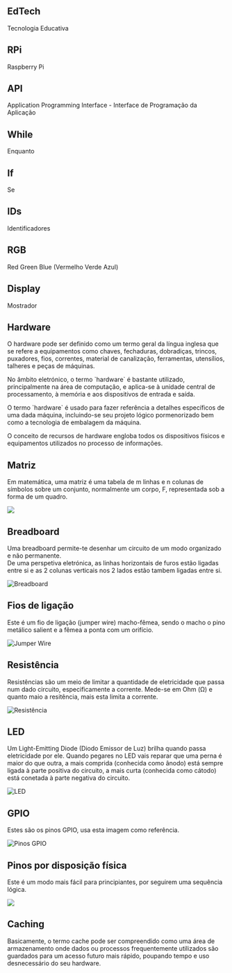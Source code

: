 ## EdTech

Tecnologia Educativa

## RPi

Raspberry Pi

## API

Application Programming Interface - Interface de Programação da Aplicação

## While

Enquanto

## If

Se

## IDs

Identificadores

## RGB

Red Green Blue \(Vermelho Verde Azul\)

## Display

Mostrador

## Hardware

O hardware pode ser definido como um termo geral da língua inglesa que se refere a equipamentos como chaves, fechaduras, dobradiças, trincos, puxadores, fios, correntes, material de canalização, ferramentas, utensílios, talheres e peças de máquinas. 

No âmbito eletrónico, o termo \`hardware\` é bastante utilizado, principalmente na área de computação, e aplica-se à unidade central de processamento, à memória e aos dispositivos de entrada e saída.

O termo \`hardware\` é usado para fazer referência a detalhes específicos de uma dada máquina, incluindo-se seu projeto lógico pormenorizado bem como a tecnologia de embalagem da máquina.

O conceito de recursos de hardware engloba todos os dispositivos físicos e equipamentos utilizados no processo de informações.



## Matriz

Em matemática, uma matriz  é uma tabela de m linhas e n colunas de símbolos sobre um conjunto, normalmente um corpo, F, representada sob a forma de um quadro.

![](https://wikimedia.org/api/rest_v1/media/math/render/svg/6d0d1b28f9824f459991332e30550afd276c4963)

## Breadboard

Uma breadboard permite-te desenhar um circuito de um modo organizado e não permanente.  
De uma perspetiva eletrónica, as linhas horizontais de furos estão ligadas entre si e as 2 colunas verticais nos 2 lados estão tambem ligadas entre si.

![Breadboard](https://www.raspberrypi.org/learning/physical-computing-guide/images/breadboard.png)

## Fios de ligação

Este é um fio de ligação \(jumper wire\) macho-fêmea, sendo o macho o pino metálico salient e a fêmea a ponta com um orifício.

![Jumper Wire](https://www.raspberrypi.org/learning/physical-computing-guide/images/jumper-male-to-female.png)

## Resistência

Resistências são um meio de limitar a quantidade de eletricidade que passa num dado circuito, especificamente a corrente. Mede-se em Ohm \(Ω\) e quanto maio a resitência, mais esta limita a corrente.

![Resistência](https://www.raspberrypi.org/learning/physical-computing-guide/images/resistor-330r.png)

## LED

Um Light-Emitting Diode \(Diodo Emissor de Luz\) brilha quando passa eletricidade por ele. Quando pegares no LED vais reparar que uma perna é maior do que outra, a mais comprida \(conhecida como ânodo\) está sempre ligada à parte positiva do circuito, a mais curta \(conhecida como cátodo\) está conetada à parte negativa do circuito.

![LED](https://www.raspberrypi.org/learning/physical-computing-guide/images/led.png)

## GPIO

Estes são os pinos GPIO, usa esta imagem como referência.

![Pinos GPIO](https://www.raspberrypi.org/learning/physical-computing-guide/images/gpio-numbers-pi2.png)

## Pinos por disposição física

Este é um modo mais fácil para principiantes, por seguirem uma sequência lógica.

![](https://www.raspberrypi.org/learning/physical-computing-guide/images/physical-pin-numbers.png)

## Caching

Basicamente, o termo cache pode ser compreendido como uma área de armazenamento onde dados ou processos frequentemente utilizados são guardados para um acesso futuro mais rápido, poupando tempo e uso desnecessário do seu hardware.

